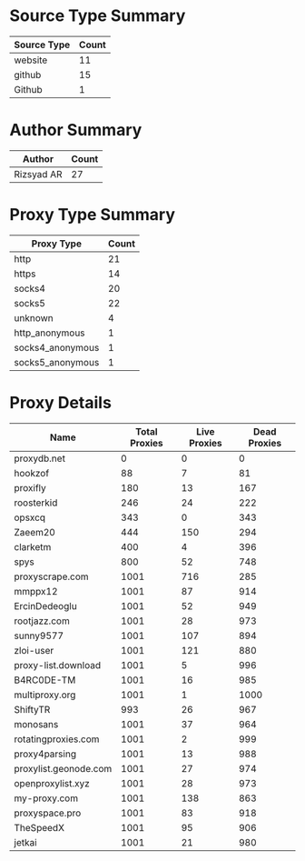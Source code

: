 # Source Type Summary

| Source Type | Count |
|-------------|-------|
| website | 11 |
| github | 15 |
| Github | 1 |


# Author Summary

| Author | Count |
|--------|-------|
| Rizsyad AR | 27 |


# Proxy Type Summary

| Proxy Type | Count |
|------------|-------|
| http | 21 |
| https | 14 |
| socks4 | 20 |
| socks5 | 22 |
| unknown | 4 |
| http_anonymous | 1 |
| socks4_anonymous | 1 |
| socks5_anonymous | 1 |


# Proxy Details

| Name | Total Proxies | Live Proxies | Dead Proxies |
|------|---------------|--------------|---------------|
| proxydb.net | 0 | 0 | 0 |
| hookzof | 88 | 7 | 81 |
| proxifly | 180 | 13 | 167 |
| roosterkid | 246 | 24 | 222 |
| opsxcq | 343 | 0 | 343 |
| Zaeem20 | 444 | 150 | 294 |
| clarketm | 400 | 4 | 396 |
| spys | 800 | 52 | 748 |
| proxyscrape.com | 1001 | 716 | 285 |
| mmppx12 | 1001 | 87 | 914 |
| ErcinDedeoglu | 1001 | 52 | 949 |
| rootjazz.com | 1001 | 28 | 973 |
| sunny9577 | 1001 | 107 | 894 |
| zloi-user | 1001 | 121 | 880 |
| proxy-list.download | 1001 | 5 | 996 |
| B4RC0DE-TM | 1001 | 16 | 985 |
| multiproxy.org | 1001 | 1 | 1000 |
| ShiftyTR | 993 | 26 | 967 |
| monosans | 1001 | 37 | 964 |
| rotatingproxies.com | 1001 | 2 | 999 |
| proxy4parsing | 1001 | 13 | 988 |
| proxylist.geonode.com | 1001 | 27 | 974 |
| openproxylist.xyz | 1001 | 28 | 973 |
| my-proxy.com | 1001 | 138 | 863 |
| proxyspace.pro | 1001 | 83 | 918 |
| TheSpeedX | 1001 | 95 | 906 |
| jetkai | 1001 | 21 | 980 |
